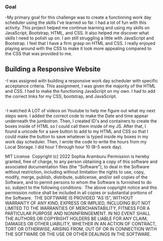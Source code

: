 ### Goal
-My primary goal for this challenge was to create a functioning work day scheduler using the skills I've learned so far. I had a lot of fun with this activity. This project helped me continue learning and using my skills on JavaScript, Bootstrap, HTML, and CSS. It also helped me discover what skills I need to polish up on. I am still struggling a little with JavaScript and Bootstrap. I feel that I have a firm grasp on HTML and CSS. I really enjoyed playing around with the CSS to make it look more appealing compared to the CSS that was provided to me. 

## Building a Responsive Website

-I was assigned with building a responsive work day scheduler with specific acceptance criteria. This assignment, I was given the majority of the HTML and CSS. I had to make the functioning JavaScript on my own. I had to add the correct links for my CSS, bootstrap, and JavaScript. 

## 
-I watched A LOT of videos on Youtube to help me figure out what my next steps were. I added the correct code to make the Date and time appear underneath the jumbotron. Then, I created ID's and containers to create the boxes inside of HTML so I could call them inside of my JS. After that, I found a unicode for a save button to add to my HTML and CSS so that I could make the button to save whatever is typed inside my boxes in my work day scheduler. Then, I wrote the code to write the hours from my Local Storage. I did hour 1 through hour 10 (8-5 work day). 

MIT License
​
Copyright (c) 2022 Sophia Aramburu 
Permission is hereby granted, free of charge, to any person obtaining a copy
of this software and associated documentation files (the "Software"), to deal
in the Software without restriction, including without limitation the rights
to use, copy, modify, merge, publish, distribute, sublicense, and/or sell
copies of the Software, and to permit persons to whom the Software is
furnished to do so, subject to the following conditions:
​
The above copyright notice and this permission notice shall be included in all
copies or substantial portions of the Software.
​
THE SOFTWARE IS PROVIDED "AS IS", WITHOUT WARRANTY OF ANY KIND, EXPRESS OR
IMPLIED, INCLUDING BUT NOT LIMITED TO THE WARRANTIES OF MERCHANTABILITY,
FITNESS FOR A PARTICULAR PURPOSE AND NONINFRINGEMENT. IN NO EVENT SHALL THE
AUTHORS OR COPYRIGHT HOLDERS BE LIABLE FOR ANY CLAIM, DAMAGES OR OTHER
LIABILITY, WHETHER IN AN ACTION OF CONTRACT, TORT OR OTHERWISE, ARISING FROM,
OUT OF OR IN CONNECTION WITH THE SOFTWARE OR THE USE OR OTHER DEALINGS IN THE
SOFTWARE.
